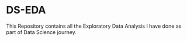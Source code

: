 # DS-EDA
This Repository contains all the Exploratory Data Analysis I have done as part of Data Science journey.
